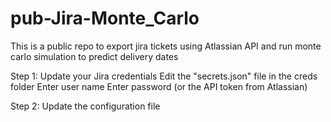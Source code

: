 # pub-Jira-Monte_Carlo
This is a public repo to export jira tickets using Atlassian API and run monte carlo simulation to predict delivery dates

Step 1:
Update your Jira credentials
Edit the "secrets.json" file in the creds folder 
Enter user name
Enter password (or the API token from Atlassian)

Step 2:
Update the configuration file
